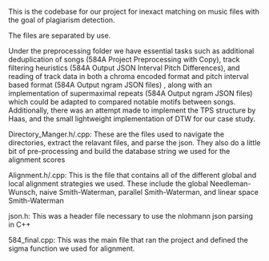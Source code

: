 This is the codebase for our project for inexact matching on music files with the goal of plagiarism detection.

The files are separated by use.

Under the preprocessing folder we have essential tasks such as additional deduplication of songs (584A Project Preprocessing with Copy), track filtering heuristics (584A Output JSON Interval Pitch Differences), and reading of track data in both a chroma encoded format and pitch interval based format (584A Output ngram JSON files) , along with an implementation of supermaximal repeats (584A Output ngram JSON files) which could be adapted to compared notable motifs between songs. Additionally, there was an attempt made to implement the TPS structure by Haas, and the small lightweight implementation of DTW for our case study.

Directory_Manger.h/.cpp: These are the files used to navigate the directories, extract the relavant files, and parse the json. They also do a little bit of pre-processing and build the database string we used for the alignment scores

Alignment.h/.cpp: This is the file that contains all of the different global and local alignment strategies we used. These include the global Needleman-Wunsch, naive Smith-Waterman, parallel Smith-Waterman, and linear space Smith-Waterman

json.h: This was a header file necessary to use the nlohmann json parsing in C++

584_final.cpp: This was the main file that ran the project and defined the sigma function we used for alignment.
